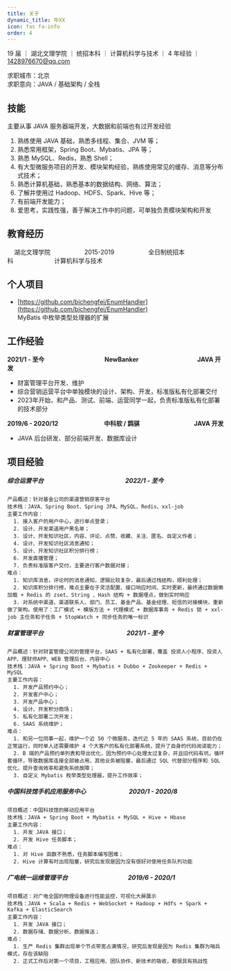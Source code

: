 ```yaml
---
title: 关于
dynamic_title: 毕XX
icon: fas fa-info
order: 4
---
```


19 届 ｜ 湖北文理学院 ｜ 统招本科 ｜ 计算机科学与技术 ｜ 4 年经验 ｜ 1428976670@qq.com

求职城市：北京  
求职意向：JAVA  / 基础架构 / 全栈

## 技能

主要从事 JAVA 服务器端开发，大数据和前端也有过开发经验

1. 熟练使用 JAVA 基础，熟悉多线程、集合、JVM 等；
2. 熟悉常用框架，Spring Boot、Mybatis、JPA 等；
3. 熟悉 MySQL、Redis，熟悉 Shell；
4. 有大型微服务项目的开发、模块架构经验，熟练使用常见的缓存、消息等分布式技术；
5. 熟悉计算机基础，熟悉基本的数据结构、网络、算法；
6. 了解并使用过 Hadoop、HDFS、Spark、Hive 等；
7. 有前端开发能力；
8. 爱思考，实践性强，善于解决工作中的问题，可单独负责模块架构和开发

## 教育经历

&nbsp;&nbsp;&nbsp;&nbsp;湖北文理学院&nbsp;&nbsp;&nbsp;&nbsp;&nbsp;&nbsp;&nbsp;&nbsp;&nbsp;&nbsp;&nbsp;&nbsp;&nbsp;&nbsp;&nbsp;&nbsp;&nbsp;&nbsp;&nbsp;&nbsp;2015-2019&nbsp;&nbsp;&nbsp;&nbsp;&nbsp;&nbsp;&nbsp;&nbsp;&nbsp;&nbsp;&nbsp;&nbsp;&nbsp;&nbsp;&nbsp;&nbsp;&nbsp;&nbsp;&nbsp;&nbsp;全日制统招本科&nbsp;&nbsp;&nbsp;&nbsp;&nbsp;&nbsp;&nbsp;&nbsp;&nbsp;&nbsp;&nbsp;&nbsp;&nbsp;&nbsp;&nbsp;&nbsp;&nbsp;&nbsp;&nbsp;&nbsp;&nbsp;&nbsp;&nbsp;&nbsp;计算机科学与技术

## 个人项目
- [https://github.com/bichengfei/EnumHandler](https://github.com/bichengfei/EnumHandler)  
  MyBatis 中枚举类型处理器的扩展

## 工作经验

<B>2021/1 - 至今 &nbsp;&nbsp;&nbsp;&nbsp;&nbsp;&nbsp;&nbsp;&nbsp;&nbsp;&nbsp;&nbsp;&nbsp;&nbsp;&nbsp;&nbsp;&nbsp;&nbsp;&nbsp;&nbsp;&nbsp;&nbsp;&nbsp;&nbsp;&nbsp;&nbsp;&nbsp;&nbsp;&nbsp;&nbsp;&nbsp;&nbsp;&nbsp;&nbsp;&nbsp;&nbsp;&nbsp;&nbsp;&nbsp;&nbsp;&nbsp;&nbsp;NewBanker &nbsp;&nbsp;&nbsp;&nbsp;&nbsp;&nbsp;&nbsp;&nbsp;&nbsp;&nbsp;&nbsp;&nbsp;&nbsp;&nbsp;&nbsp;&nbsp;&nbsp;&nbsp;&nbsp;&nbsp;&nbsp;&nbsp;&nbsp;&nbsp;&nbsp;&nbsp;&nbsp;&nbsp;&nbsp;&nbsp;&nbsp;&nbsp;&nbsp;&nbsp;&nbsp;&nbsp;&nbsp;&nbsp;&nbsp; JAVA 开发</B>

- 财富管理平台开发、维护
- 综合营销运营平台中单独模块的设计、架构、开发，标准版私有化部署交付
- 2023年开始，和产品、测试、前端、运营同学一起，负责标准版私有化部署的技术部分

<B>2019/6 - 2020/12 &nbsp;&nbsp;&nbsp;&nbsp;&nbsp;&nbsp;&nbsp;&nbsp;&nbsp;&nbsp;&nbsp;&nbsp;&nbsp;&nbsp;&nbsp;&nbsp;&nbsp;&nbsp;&nbsp;&nbsp;&nbsp;&nbsp;&nbsp;&nbsp;&nbsp;&nbsp;&nbsp;&nbsp;&nbsp;&nbsp;   中科软 / 鹍骐 &nbsp;&nbsp;&nbsp;&nbsp;&nbsp;&nbsp;&nbsp;&nbsp;&nbsp;&nbsp;&nbsp;&nbsp;&nbsp;&nbsp;&nbsp;&nbsp;&nbsp;&nbsp;&nbsp;&nbsp;&nbsp;&nbsp;&nbsp;&nbsp;&nbsp;&nbsp;&nbsp;&nbsp;&nbsp;&nbsp;&nbsp;&nbsp;&nbsp;&nbsp;&nbsp;&nbsp;    JAVA 开发</B>

- JAVA 后台研发、部分前端开发、数据库设计

## 项目经验

##### 综合运营平台  &nbsp;&nbsp;&nbsp;&nbsp;&nbsp;&nbsp;&nbsp;&nbsp;&nbsp;&nbsp;&nbsp;&nbsp;&nbsp;&nbsp;&nbsp;&nbsp;&nbsp;&nbsp;&nbsp;&nbsp;&nbsp;&nbsp;&nbsp;&nbsp;&nbsp;&nbsp;&nbsp;&nbsp;&nbsp;&nbsp;&nbsp;&nbsp;&nbsp;&nbsp;&nbsp;&nbsp;&nbsp;&nbsp;&nbsp;&nbsp;&nbsp;&nbsp;&nbsp;&nbsp;&nbsp;&nbsp;&nbsp;&nbsp;&nbsp;&nbsp;&nbsp;&nbsp;&nbsp;&nbsp;&nbsp;&nbsp;2022/1 - 至今

```
产品概述：针对基金公司的渠道营销获客平台
技术栈：JAVA、Spring Boot、Spring JPA、MySQL、Redis、xxl-job
主要工作内容：
  1. 接入客户的用户中心，进行单点登录；
  2. 设计、开发渠道用户黑名单；
  3. 设计、开发知识社区，内容、评论、点赞、收藏、关注、匿名、自定义作者；
  4. 设计、开发知识社区消息通知；
  5. 设计、开发知识社区积分排行榜；
  6. 开发直播管理；
  7. 负责标准版客户交付，主要进行客户数据对接；
难点：
  1. 知识库消息，评论时的消息通知，逻辑比较复杂，最后通过栈结构，顺利处理；
  2. 知识库积分排行榜，难点主要在于灵活配置、接口响应时间、实时更新，最终通过数据懒加载 + Redis 的 zset、String 、Hash 结构 + 数据埋点，做到实时响应
  3. 对系统中渠道、渠道联系人、部门、员工、基金产品、基金经理、短信的对接模块，重新做了架构。使用了：工厂模式 + 模版方法 + 代理模式 + 数据库事务 + Redis 锁 + xxl-job 主任务和子任务 + StopWatch + 同步任务的唯一标识
```

##### 财富管理平台 &nbsp;&nbsp;&nbsp;&nbsp;&nbsp;&nbsp;&nbsp;&nbsp;&nbsp;&nbsp;&nbsp;&nbsp;&nbsp;&nbsp;&nbsp;&nbsp;&nbsp;&nbsp;&nbsp;&nbsp;&nbsp;&nbsp;&nbsp;&nbsp;&nbsp;&nbsp;&nbsp;&nbsp;&nbsp;&nbsp;&nbsp;&nbsp;&nbsp;&nbsp;&nbsp;&nbsp;&nbsp;&nbsp;&nbsp;&nbsp;&nbsp;&nbsp;&nbsp;&nbsp;&nbsp;&nbsp;&nbsp;&nbsp;&nbsp;&nbsp;&nbsp;&nbsp;&nbsp;&nbsp;&nbsp;&nbsp; 2021/1 - 至今

```
产品概述：针对财富管理公司的管理平台，SAAS + 私有化部署，覆盖 投资人小程序、投资人APP、理财师APP、WEB 管理后台、内容中心
技术栈：JAVA + Spring Boot + Mybatis + Dubbo + Zookeeper + Redis + MySQL
主要工作内容：
  1. 开发产品预约中心；
  2. 开发客户中心；
  3. 开发产品中心；
  4. 设计、开发积分商场；
  5. 私有化部署二次开发；
  6. SAAS 系统维护；
难点：
  1. 和另一位同事一起，维护一个近 50 个微服务，迭代近 5 年的 SAAS 系统，目前仍在正常运行，同时单人还需要维护 4 个大客户的私有化部署系统，提升了自身的代码阅读能力；
  2. B 端的产品预约单列表和导出优化，因为预约中心处理太过复杂，并且旧代码有坑，循环套循环，导致数据库连接全部被占用，其他业务被阻塞，最后通过 SQL 代替部分程序和 SQL 优化，提升查询效率和避免系统故障；
  3. 自定义 Mybatis 枚举类型处理器，提升工作效率；
```

##### 中国科技馆手机应用服务中心 &nbsp;&nbsp;&nbsp;&nbsp;&nbsp;&nbsp;&nbsp;&nbsp;&nbsp;&nbsp;&nbsp;&nbsp;&nbsp;&nbsp;&nbsp;&nbsp;&nbsp;&nbsp;&nbsp;&nbsp;&nbsp;&nbsp;&nbsp;&nbsp;&nbsp;&nbsp;&nbsp;&nbsp; 2020/1 - 2020/8

```
项目概述：中国科技馆的移动应用平台
技术栈：JAVA + Spring Boot + Mybatis + MySQL + Hive + Hbase
主要工作内容：
  1. 开发 JAVA 接口；
  2. 开发 Hive 任务脚本；
难点：
  1. 对 Hive 函数不熟悉，任务脚本编写困难；
  2. Hive 计算有时出现阻塞，研究后发现是因为没有很好对使用任务队列功能
```

##### 广电统一运维管理平台 &nbsp;&nbsp;&nbsp;&nbsp;&nbsp;&nbsp;&nbsp;&nbsp;&nbsp;&nbsp;&nbsp;&nbsp;&nbsp;&nbsp;&nbsp;&nbsp;&nbsp;&nbsp;&nbsp;&nbsp;&nbsp;&nbsp;&nbsp;&nbsp;&nbsp;&nbsp;&nbsp;&nbsp;&nbsp;&nbsp;&nbsp;&nbsp;&nbsp;&nbsp;&nbsp;&nbsp;&nbsp;&nbsp;&nbsp;&nbsp; 2019/6 - 2020/1

```
项目概述：对广电全国的物理设备进行性能监控，可视化大屏展示
技术栈：JAVA + Scala + Redis + WebSocket + Hadoop + Hdfs + Spark + Kafka + ElasticSearch
主要工作内容：
  1. 开发 JAVA 接口；
  2. 数据存储、数据分析、数据推送；
难点：
  1. 生产 Redis 集群出现单个节点带宽占满情况，研究后发现是因为 Redis 集群为哨兵模式，存在该缺陷
  2. 正式工作后对第一个项目，工程应用、团队协作、新技术的吸收，都很具有挑战性
```